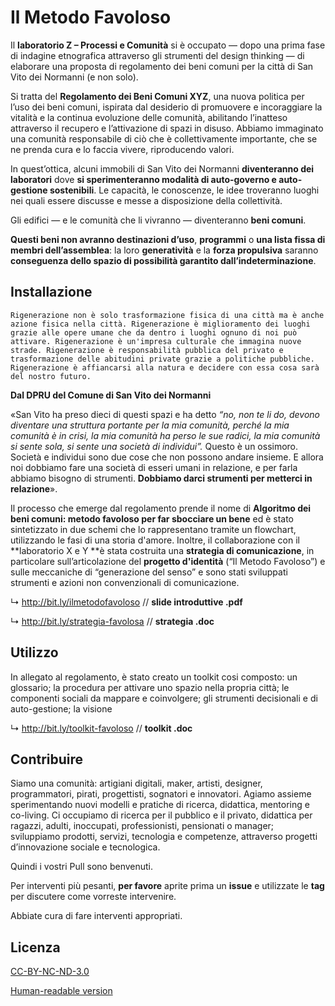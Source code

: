 # Il Metodo Favoloso

Il **laboratorio Z – Processi e Comunità** si è occupato — dopo una prima fase di indagine etnografica attraverso gli strumenti del design thinking — di elaborare una proposta di regolamento dei beni comuni per la città di San Vito dei Normanni (e non solo).

Si tratta del **Regolamento dei Beni Comuni XYZ**, una nuova politica per l’uso dei beni comuni, ispirata dal desiderio di promuovere e incoraggiare la vitalità e la continua evoluzione delle comunità, abilitando l’inatteso attraverso il recupero e l’attivazione di spazi in disuso. Abbiamo immaginato una comunità responsabile di ciò che è collettivamente importante, che se ne prenda cura e lo faccia vivere, riproducendo valori.

In quest’ottica, alcuni immobili di San Vito dei Normanni **diventeranno dei laboratori** dove **si sperimenteranno modalità di auto-governo e auto-gestione sostenibili**. Le capacità, le conoscenze, le idee troveranno luoghi nei quali essere discusse e messe a disposizione della collettività. 

Gli edifici — e le comunità che li vivranno — diventeranno **beni comuni**.

**Questi beni non avranno destinazioni d’uso**, **programmi** o **una lista fissa di membri dell’assemblea**: la loro **generatività** e la **forza propulsiva** saranno **conseguenza dello spazio di possibilità garantito dall’indeterminazione**.


## Installazione

```Rigenerazione non è solo trasformazione fisica di una città ma è anche azione fisica nella città. Rigenerazione è miglioramento dei luoghi grazie alle opere umane che da dentro i luoghi ognuno di noi può attivare. Rigenerazione è un'impresa culturale che immagina nuove strade. Rigenerazione è responsabilità pubblica del privato e trasformazione delle abitudini private grazie a politiche pubbliche. Rigenerazione è affiancarsi alla natura e decidere con essa cosa sarà del nostro futuro. ```

**Dal DPRU del Comune di San Vito dei Normanni**

«San Vito ha preso dieci di questi spazi e ha detto *“no, non te li do, devono diventare una struttura portante per la mia comunità, perché la mia comunità è in crisi, la mia comunità ha perso le sue radici, la mia comunità si sente sola, si sente una società di individui”.* Questo è un ossimoro. Società e individui sono due cose che non possono andare insieme. E allora noi dobbiamo fare una società di esseri umani in relazione, e per farla abbiamo bisogno di strumenti. **Dobbiamo darci strumenti per metterci in relazione**».

Il processo che emerge dal regolamento prende il nome di **Algoritmo dei beni comuni: metodo favoloso per far sbocciare un bene** ed è stato sintetizzato in due schemi che lo rappresentano tramite un flowchart, utilizzando le fasi di una storia d'amore. Inoltre, il collaborazione con il **laboratorio X e Y **è stata costruita una **strategia di comunicazione**, in particolare sull’articolazione del **progetto d'identità** (“Il Metodo Favoloso”) e sulle meccaniche di “generazione del senso” e sono stati sviluppati strumenti e azioni non convenzionali di comunicazione.

↳ http://bit.ly/ilmetodofavoloso // **slide introduttive .pdf**

↳ http://bit.ly/strategia-favolosa // **strategia .doc**

## Utilizzo

In allegato al regolamento, è stato creato un toolkit cosi composto:
un glossario;
la procedura per attivare uno spazio nella propria città; 
le componenti sociali da mappare e coinvolgere;
gli strumenti decisionali e di auto-gestione; 
la visione

↳ http://bit.ly/toolkit-favoloso // **toolkit .doc**

## Contribuire
Siamo una comunità: artigiani digitali, maker, artisti, designer, programmatori, pirati, progettisti, sognatori e innovatori. Agiamo assieme sperimentando nuovi modelli e pratiche di ricerca, didattica, mentoring e co-living. Ci occupiamo di ricerca per il pubblico e il privato, didattica per ragazzi, adulti, inoccupati, professionisti, pensionati o manager; sviluppiamo prodotti, servizi, tecnologia e competenze, attraverso progetti d’innovazione sociale e tecnologica.

Quindi i vostri Pull sono benvenuti. 

Per interventi più pesanti, **per favore** aprite prima un **issue** e utilizzate le **tag** per discutere come vorreste intervenire.

Abbiate cura di fare interventi appropriati.

## Licenza

[CC-BY-NC-ND-3.0](https://creativecommons.org/licenses/by-nc-nd/3.0/legalcode)

[Human-readable version](https://creativecommons.org/licenses/by/3.0/)
